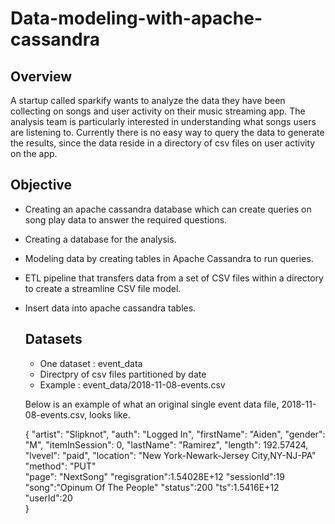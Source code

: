 # Data-modeling-with-apache-cassandra

## Overview
A startup called sparkify wants to analyze the data they have been collecting on songs and user activity on their music streaming app. The analysis team is particularly interested in understanding what songs users are listening to. Currently there is no easy way to query the data to generate the results, since the data reside in a directory of csv files on user activity on the app. 

## Objective
- Creating an apache cassandra database which can create queries on song play data to answer the required questions.
- Creating a database for the analysis.
- Modeling data by creating tables in Apache Cassandra to run queries.
- ETL pipeline that transfers data from a set of CSV files within a directory to create a streamline CSV file model.
- Insert data into apache cassandra tables.

  ## Datasets
  - One dataset : event_data
  - Directpry of csv files partitioned by date
  - Example : event_data/2018-11-08-events.csv

  Below is an example of what an original single event data file, 2018-11-08-events.csv, looks like.
  
    {
      "artist": "Slipknot", 
      "auth": "Logged In", 
      "firstName": "Aiden", 
      "gender": "M", 
      "itemInSession": 0, 
      "lastName": "Ramirez", 
      "length": 192.57424, 
      "lvevel": "paid", 
      "location": "New York-Newark-Jersey City,NY-NJ-PA"
      "method": "PUT"    
      "page": "NextSong"
      "regisgration":1.54028E+12
      "sessionId":19
      "song":"Opinum Of The People"
      "status":200
      "ts":1.5416E+12
      "userId":20    
  }

